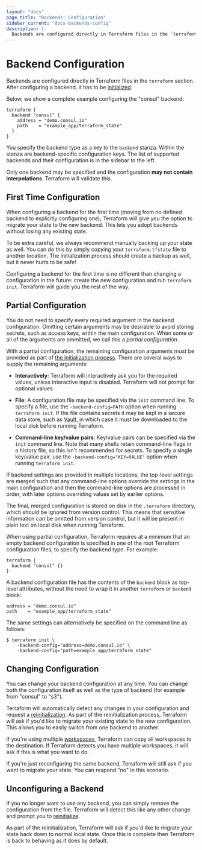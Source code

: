 ```yaml
---
layout: "docs"
page_title: "Backends: Configuration"
sidebar_current: "docs-backends-config"
description: |-
  Backends are configured directly in Terraform files in the `terraform` section.
---
```


# Backend Configuration

Backends are configured directly in Terraform files in the `terraform`
section. After configuring a backend, it has to be
[initialized](/docs/backends/init.html).

Below, we show a complete example configuring the "consul" backend:

```hcl
terraform {
  backend "consul" {
    address = "demo.consul.io"
    path    = "example_app/terraform_state"
  }
}
```

You specify the backend type as a key to the `backend` stanza. Within the
stanza are backend-specific configuration keys. The list of supported backends
and their configuration is in the sidebar to the left.

Only one backend may be specified and the configuration **may not contain
interpolations**. Terraform will validate this.

## First Time Configuration

When configuring a backend for the first time (moving from no defined backend
to explicitly configuring one), Terraform will give you the option to migrate
your state to the new backend. This lets you adopt backends without losing
any existing state.

To be extra careful, we always recommend manually backing up your state
as well. You can do this by simply copying your `terraform.tfstate` file
to another location. The initialization process should create a backup
as well, but it never hurts to be safe!

Configuring a backend for the first time is no different than changing
a configuration in the future: create the new configuration and run
`terraform init`. Terraform will guide you the rest of the way.

## Partial Configuration

You do not need to specify every required argument in the backend configuration.
Omitting certain arguments may be desirable to avoid storing secrets, such as
access keys, within the main configuration. When some or all of the arguments
are ommitted, we call this a _partial configuration_.

With a partial configuration, the remaining configuration arguments must be
provided as part of
[the initialization process](/docs/backends/init.html#backend-initialization).
There are several ways to supply the remaining arguments:

  * **Interactively**: Terraform will interactively ask you for the required
    values, unless interactive input is disabled. Terraform will not prompt for
    optional values.

  * **File**: A configuration file may be specified via the `init` command line.
    To specify a file, use the `-backend-config=PATH` option when running
    `terraform init`. If the file contains secrets it may be kept in
    a secure data store, such as
    [Vault](https://www.vaultproject.io/), in which case it must be downloaded
    to the local disk before running Terraform.

  * **Command-line key/value pairs**: Key/value pairs can be specified via the
    `init` command line. Note that many shells retain command-line flags in a
    history file, so this isn't recommended for secrets. To specify a single
    key/value pair, use the `-backend-config="KEY=VALUE"` option when running
    `terraform init`.

If backend settings are provided in multiple locations, the top-level
settings are merged such that any command-line options override the settings
in the main configuration and then the command-line options are processed
in order, with later options overriding values set by earlier options.

The final, merged configuration is stored on disk in the `.terraform`
directory, which should be ignored from version control. This means that
sensitive information can be omitted from version control, but it will be
present in plain text on local disk when running Terraform.

When using partial configuration, Terraform requires at a minimum that
an empty backend configuration is specified in one of the root Terraform
configuration files, to specify the backend type. For example:

```hcl
terraform {
  backend "consul" {}
}
```

A backend configuration file has the contents of the `backend` block as
top-level attributes, without the need to wrap it in another `terraform`
or `backend` block:

```hcl
address = "demo.consul.io"
path    = "example_app/terraform_state"
```

The same settings can alternatively be specified on the command line as
follows:

```
$ terraform init \
    -backend-config="address=demo.consul.io" \
    -backend-config="path=example_app/terraform_state"
```

## Changing Configuration

You can change your backend configuration at any time. You can change
both the configuration itself as well as the type of backend (for example
from "consul" to "s3").

Terraform will automatically detect any changes in your configuration
and request a [reinitialization](/docs/backends/init.html). As part of
the reinitialization process, Terraform will ask if you'd like to migrate
your existing state to the new configuration. This allows you to easily
switch from one backend to another.

If you're using multiple [workspaces](/docs/state/workspaces.html),
Terraform can copy all workspaces to the destination. If Terraform detects
you have multiple workspaces, it will ask if this is what you want to do.

If you're just reconfiguring the same backend, Terraform will still ask if you
want to migrate your state. You can respond "no" in this scenario.

## Unconfiguring a Backend

If you no longer want to use any backend, you can simply remove the
configuration from the file. Terraform will detect this like any other
change and prompt you to [reinitialize](/docs/backends/init.html).

As part of the reinitialization, Terraform will ask if you'd like to migrate
your state back down to normal local state. Once this is complete then
Terraform is back to behaving as it does by default.
